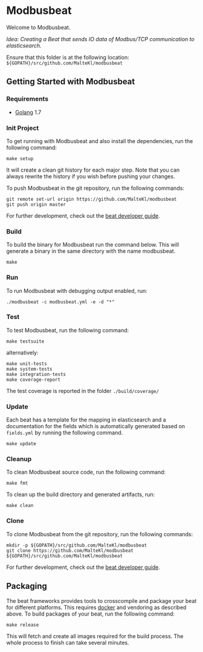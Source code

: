 # Modbusbeat

Welcome to Modbusbeat.

*Idea: Creating a Beat that sends IO data of Modbus/TCP communication to elasticsearch.*

Ensure that this folder is at the following location:
`${GOPATH}/src/github.com/MalteKl/modbusbeat`

## Getting Started with Modbusbeat

### Requirements

* [Golang](https://golang.org/dl/) 1.7

### Init Project
To get running with Modbusbeat and also install the
dependencies, run the following command:

```
make setup
```

It will create a clean git history for each major step. Note that you can always rewrite the history if you wish before pushing your changes.

To push Modbusbeat in the git repository, run the following commands:

```
git remote set-url origin https://github.com/MalteKl/modbusbeat
git push origin master
```

For further development, check out the [beat developer guide](https://www.elastic.co/guide/en/beats/libbeat/current/new-beat.html).

### Build

To build the binary for Modbusbeat run the command below. This will generate a binary
in the same directory with the name modbusbeat.

```
make
```


### Run

To run Modbusbeat with debugging output enabled, run:

```
./modbusbeat -c modbusbeat.yml -e -d "*"
```


### Test

To test Modbusbeat, run the following command:

```
make testsuite
```

alternatively:
```
make unit-tests
make system-tests
make integration-tests
make coverage-report
```

The test coverage is reported in the folder `./build/coverage/`

### Update

Each beat has a template for the mapping in elasticsearch and a documentation for the fields
which is automatically generated based on `fields.yml` by running the following command.

```
make update
```


### Cleanup

To clean  Modbusbeat source code, run the following command:

```
make fmt
```

To clean up the build directory and generated artifacts, run:

```
make clean
```


### Clone

To clone Modbusbeat from the git repository, run the following commands:

```
mkdir -p ${GOPATH}/src/github.com/MalteKl/modbusbeat
git clone https://github.com/MalteKl/modbusbeat ${GOPATH}/src/github.com/MalteKl/modbusbeat
```


For further development, check out the [beat developer guide](https://www.elastic.co/guide/en/beats/libbeat/current/new-beat.html).


## Packaging

The beat frameworks provides tools to crosscompile and package your beat for different platforms. This requires [docker](https://www.docker.com/) and vendoring as described above. To build packages of your beat, run the following command:

```
make release
```

This will fetch and create all images required for the build process. The whole process to finish can take several minutes.

